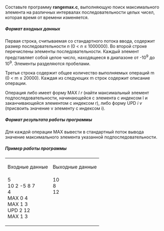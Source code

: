 
  <div class="stackedit__html"><p>Составьте программу <strong>rangemax.c</strong>, выполняющую поиск максимального элемента на различных интервалах последовательности целых чисел, которая время от времени изменяется.</p>
<h5 id="формат-входных-данных">Формат входных данных</h5>
<p>Первая строка, считываемая со стандартного потока ввода, содержит размер последовательности  <em>n</em>  (0 &lt; <em>n</em> ≤ 1000000). Во второй строке перечислены элементы последовательности. Каждый элемент представляет собой целое число, находящееся в диапазоне от  -10<sup>9</sup>  до  10<sup>9</sup>. Элементы разделяются пробелами.</p>
<p>Третья строка содержит общее количество выполняемых операций  m (0 &lt; m ≤ 20000). Каждая из следующих  m строк содержит описание операции.</p>
<p>Операция либо имеет форму MAX  <em>l r</em> (найти максимальный элемент подпоследовательности, начинающейся с элемента с индексом  l и заканчивающейся элементом с индексом  r), либо форму UPD  <em>i v</em> (присвоить значение  v элементу с индексом  i).</p>
<h5 id="формат-результата-работы-программы">Формат результата работы программы</h5>
<p>Для каждой операции MAX вывести в стандартный поток вывода значение максимального элемента указанной подпоследовательности.</p>
<h5 id="пример-работы-программы">Пример работы программы</h5>




<table id="TBL-1" class="tabular" cellspacing="0" cellpadding="0" rules="groups"><tr style="vertical-align:baseline;" id="TBL-1-1-"><td style="white-space:wrap; text-align:left;" id="TBL-1-1-1" class="td11"> <!--l. 67--><p class="noindent">Входные
  данные                                                                </p></td><td style="white-space:wrap; text-align:left;" id="TBL-1-1-2" class="td11"> <!--l. 68--><p class="noindent">Выходные
  данные                                                                </p></td>
</tr><tr style="vertical-align:baseline;" id="TBL-1-2-"><td style="white-space:wrap; text-align:left;" id="TBL-1-2-1" class="td11"> <!--l. 71-->
    <div class="lstlisting" id="listing-1"><span class="label"><a id="x1-3001r1"></a></span>5&nbsp;<br><span class="label"><a id="x1-3002r2"></a></span>10&nbsp;2&nbsp;<span class="cmsy-10x-x-120">-</span>5&nbsp;8&nbsp;7&nbsp;<br><span class="label"><a id="x1-3003r3"></a></span>4&nbsp;<br><span class="label"><a id="x1-3004r4"></a></span>MAX&nbsp;0&nbsp;4&nbsp;<br><span class="label"><a id="x1-3005r5"></a></span>MAX&nbsp;1&nbsp;3&nbsp;<br><span class="label"><a id="x1-3006r6"></a></span>UPD&nbsp;2&nbsp;12&nbsp;<br><span class="label"><a id="x1-3007r7"></a></span>MAX&nbsp;1&nbsp;3
  </div>
  <!--l. 80--><p class="noindent">                                                                           </p></td><td style="white-space:wrap; text-align:left;" id="TBL-1-2-2" class="td11"> <!--l. 81-->
    <div class="lstlisting" id="listing-2"><span class="label"><a id="x1-3008r1"></a></span>10&nbsp;<br><span class="label"><a id="x1-3009r2"></a></span>8&nbsp;<br><span class="label"><a id="x1-3010r3"></a></span>12
  </div>
  <!--l. 87--><p class="noindent">                                                                          </p></td>
</tr></table>
